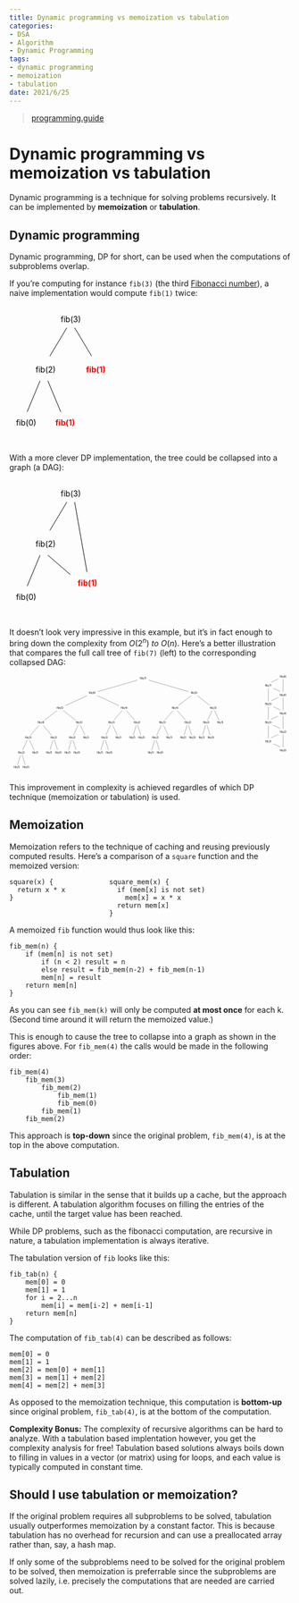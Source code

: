 ```yaml
---
title: Dynamic programming vs memoization vs tabulation
categories:
- DSA
- Algorithm
- Dynamic Programming
tags:
- dynamic programming
- memoization 
- tabulation
date: 2021/6/25
---
```




> [programming.guide](https://programming.guide/dynamic-programming-vs-memoization-vs-tabulation.html)

# Dynamic programming vs memoization vs tabulation

Dynamic programming is a technique for solving problems recursively. It can be implemented by **memoization** or **tabulation**.

Dynamic programming
-------------------

Dynamic programming, DP for short, can be used when the computations of subproblems overlap.

If you’re computing for instance `fib(3)` (the third [Fibonacci number](https://en.wikipedia.org/wiki/Fibonacci_number)), a naive implementation would compute `fib(1)` twice:

<svg style="max-width: 200px;" viewBox="40 20 200.0 250" xmlns="http://www.w3.org/2000/svg" xmlns:xlink="http://www.w3.org/1999/xlink">
        <text text-anchor="middle" x="150" y="50">
          fib(3)
        </text>
        <use href="#r-arrow-head-black" transform="translate(110 115) rotate(120.964) translate(-10 0)"></use>
        <line stroke="black" x1="143" x2="112.57247877713765" y1="60" y2="110.71253537143728"></line>
        <text text-anchor="middle" x="105" y="140">
          fib(2)
        </text>
        <use href="#r-arrow-head-black" transform="translate(190 115) rotate(59.036) translate(-10 0)"></use>
        <line stroke="black" x1="157" x2="187.42752122286237" y1="60" y2="110.71253537143727"></line>
        <text fill="red" style="font-weight: bold" text-anchor="middle" x="195" y="140">
          fib(1)
        </text>
        <use href="#r-arrow-head-black" transform="translate(70 215) rotate(112.62) translate(-10 0)"></use>
        <line stroke="black" x1="95" x2="71.92307692307693" y1="155" y2="210.3846153846154"></line>
        <text text-anchor="middle" x="70" y="235">
          fib(0)
        </text>
        <use href="#r-arrow-head-black" transform="translate(134 215) rotate(67.38) translate(-10 0)"></use>
        <line stroke="black" x1="109" x2="132.07692307692307" y1="155" y2="210.3846153846154"></line>
        <text fill="red" style="font-weight: bold" text-anchor="middle" x="140" y="235">
          fib(1)
        </text></svg>

With a more clever DP implementation, the tree could be collapsed into a graph (a DAG):

<svg style="max-width: 200px;" viewBox="40 20 200.0 250" xmlns="http://www.w3.org/2000/svg" xmlns:xlink="http://www.w3.org/1999/xlink">
        <text text-anchor="middle" x="150" y="50">
          fib(3)
        </text>
        <use href="#r-arrow-head-black" transform="translate(110 115) rotate(120.964) translate(-10 0)"></use>
        <line stroke="black" x1="143" x2="112.57247877713765" y1="60" y2="110.71253537143728"></line>
        <text text-anchor="middle" x="105" y="140">
          fib(2)
        </text>
        <use href="#r-arrow-head-black" transform="translate(180 190) rotate(79.967) translate(-10 0)"></use>
        <line stroke="black" x1="157" x2="179.12891285363054" y1="60" y2="185.07646395530307"></line>
        <text fill="red" style="font-weight: bold" text-anchor="middle" x="180" y="210">
          fib(1)
        </text>
        <use href="#r-arrow-head-black" transform="translate(70 215) rotate(112.62) translate(-10 0)"></use>
        <line stroke="black" x1="95" x2="71.92307692307693" y1="155" y2="210.3846153846154"></line>
        <text text-anchor="middle" x="70" y="235">
          fib(0)
        </text>
        <use href="#r-arrow-head-black" transform="translate(153 193) rotate(40.815) translate(-10 0)"></use>
        <line stroke="black" x1="109" x2="149.2158849611542" y1="155" y2="189.73190064826954"></line></svg>

It doesn’t look very impressive in this example, but it’s in fact enough to bring down the complexity from $O({2^n}) \ to \ O(n)$. Here’s a better illustration that compares the full call tree of `fib(7)` (left) to the corresponding collapsed DAG:

<svg style="max-width: 1520px;" viewBox="-1440 -10 1520.0 540" xmlns="http://www.w3.org/2000/svg" xmlns:xlink="http://www.w3.org/1999/xlink">
        <line stroke="black" x1="-1375.0" x2="-1400.0" y1="410" y2="490"></line>
        <line stroke="black" x1="-1375.0" x2="-1350.0" y1="410" y2="490"></line>
        <line stroke="black" x1="-1337.5" x2="-1375.0" y1="330" y2="410"></line>
        <line stroke="black" x1="-1337.5" x2="-1300.0" y1="330" y2="410"></line>
        <line stroke="black" x1="-1200.0" x2="-1225.0" y1="330" y2="410"></line>
        <line stroke="black" x1="-1200.0" x2="-1175.0" y1="330" y2="410"></line>
        <line stroke="black" x1="-1268.75" x2="-1337.5" y1="250" y2="330"></line>
        <line stroke="black" x1="-1268.75" x2="-1200.0" y1="250" y2="330"></line>
        <line stroke="black" x1="-1100.0" x2="-1125.0" y1="330" y2="410"></line>
        <line stroke="black" x1="-1100.0" x2="-1075.0" y1="330" y2="410"></line>
        <line stroke="black" x1="-1062.5" x2="-1100.0" y1="250" y2="330"></line>
        <line stroke="black" x1="-1062.5" x2="-1025.0" y1="250" y2="330"></line>
        <line stroke="black" x1="-1165.625" x2="-1268.75" y1="170" y2="250"></line>
        <line stroke="black" x1="-1165.625" x2="-1062.5" y1="170" y2="250"></line>
        <line stroke="black" x1="-925.0" x2="-950.0" y1="330" y2="410"></line>
        <line stroke="black" x1="-925.0" x2="-900.0" y1="330" y2="410"></line>
        <line stroke="black" x1="-887.5" x2="-925.0" y1="250" y2="330"></line>
        <line stroke="black" x1="-887.5" x2="-850.0" y1="250" y2="330"></line>
        <line stroke="black" x1="-750.0" x2="-775.0" y1="250" y2="330"></line>
        <line stroke="black" x1="-750.0" x2="-725.0" y1="250" y2="330"></line>
        <line stroke="black" x1="-818.75" x2="-887.5" y1="170" y2="250"></line>
        <line stroke="black" x1="-818.75" x2="-750.0" y1="170" y2="250"></line>
        <line stroke="black" x1="-992.1875" x2="-1165.625" y1="90" y2="170"></line>
        <line stroke="black" x1="-992.1875" x2="-818.75" y1="90" y2="170"></line>
        <line stroke="black" x1="-650.0" x2="-675.0" y1="330" y2="410"></line>
        <line stroke="black" x1="-650.0" x2="-625.0" y1="330" y2="410"></line>
        <line stroke="black" x1="-612.5" x2="-650.0" y1="250" y2="330"></line>
        <line stroke="black" x1="-612.5" x2="-575.0" y1="250" y2="330"></line>
        <line stroke="black" x1="-475.0" x2="-500.0" y1="250" y2="330"></line>
        <line stroke="black" x1="-475.0" x2="-450.0" y1="250" y2="330"></line>
        <line stroke="black" x1="-543.75" x2="-612.5" y1="170" y2="250"></line>
        <line stroke="black" x1="-543.75" x2="-475.0" y1="170" y2="250"></line>
        <line stroke="black" x1="-375.0" x2="-400.0" y1="250" y2="330"></line>
        <line stroke="black" x1="-375.0" x2="-350.0" y1="250" y2="330"></line>
        <line stroke="black" x1="-337.5" x2="-375.0" y1="170" y2="250"></line>
        <line stroke="black" x1="-337.5" x2="-300.0" y1="170" y2="250"></line>
        <line stroke="black" x1="-440.625" x2="-543.75" y1="90" y2="170"></line>
        <line stroke="black" x1="-440.625" x2="-337.5" y1="90" y2="170"></line>
        <line stroke="black" x1="-716.40625" x2="-992.1875" y1="10" y2="90"></line>
        <line stroke="black" x1="-716.40625" x2="-440.625" y1="10" y2="90"></line>-716.40625
        <rect fill="white" height="27" width="60" x="-1430.0" y="476"></rect>
        <text dominant-baseline="middle" text-anchor="middle" x="-1400.0" y="490">
          fib(1)
        </text>
        <rect fill="white" height="27" width="60" x="-1380.0" y="476"></rect>
        <text dominant-baseline="middle" text-anchor="middle" x="-1350.0" y="490">
          fib(0)
        </text>
        <rect fill="white" height="27" width="60" x="-1405.0" y="396"></rect>
        <text dominant-baseline="middle" text-anchor="middle" x="-1375.0" y="410">
          fib(2)
        </text>
        <rect fill="white" height="27" width="60" x="-1330.0" y="396"></rect>
        <text dominant-baseline="middle" text-anchor="middle" x="-1300.0" y="410">
          fib(1)
        </text>
        <rect fill="white" height="27" width="60" x="-1367.5" y="316"></rect>
        <text dominant-baseline="middle" text-anchor="middle" x="-1337.5" y="330">
          fib(3)
        </text>
        <rect fill="white" height="27" width="60" x="-1255.0" y="396"></rect>
        <text dominant-baseline="middle" text-anchor="middle" x="-1225.0" y="410">
          fib(1)
        </text>
        <rect fill="white" height="27" width="60" x="-1205.0" y="396"></rect>
        <text dominant-baseline="middle" text-anchor="middle" x="-1175.0" y="410">
          fib(0)
        </text>
        <rect fill="white" height="27" width="60" x="-1230.0" y="316"></rect>
        <text dominant-baseline="middle" text-anchor="middle" x="-1200.0" y="330">
          fib(2)
        </text>
        <rect fill="white" height="27" width="60" x="-1298.75" y="236"></rect>
        <text dominant-baseline="middle" text-anchor="middle" x="-1268.75" y="250">
          fib(4)
        </text>
        <rect fill="white" height="27" width="60" x="-1155.0" y="396"></rect>
        <text dominant-baseline="middle" text-anchor="middle" x="-1125.0" y="410">
          fib(1)
        </text>
        <rect fill="white" height="27" width="60" x="-1105.0" y="396"></rect>
        <text dominant-baseline="middle" text-anchor="middle" x="-1075.0" y="410">
          fib(0)
        </text>
        <rect fill="white" height="27" width="60" x="-1130.0" y="316"></rect>
        <text dominant-baseline="middle" text-anchor="middle" x="-1100.0" y="330">
          fib(2)
        </text>
        <rect fill="white" height="27" width="60" x="-1055.0" y="316"></rect>
        <text dominant-baseline="middle" text-anchor="middle" x="-1025.0" y="330">
          fib(1)
        </text>
        <rect fill="white" height="27" width="60" x="-1092.5" y="236"></rect>
        <text dominant-baseline="middle" text-anchor="middle" x="-1062.5" y="250">
          fib(3)
        </text>
        <rect fill="white" height="27" width="60" x="-1195.625" y="156"></rect>
        <text dominant-baseline="middle" text-anchor="middle" x="-1165.625" y="170">
          fib(5)
        </text>
        <rect fill="white" height="27" width="60" x="-980.0" y="396"></rect>
        <text dominant-baseline="middle" text-anchor="middle" x="-950.0" y="410">
          fib(1)
        </text>
        <rect fill="white" height="27" width="60" x="-930.0" y="396"></rect>
        <text dominant-baseline="middle" text-anchor="middle" x="-900.0" y="410">
          fib(0)
        </text>
        <rect fill="white" height="27" width="60" x="-955.0" y="316"></rect>
        <text dominant-baseline="middle" text-anchor="middle" x="-925.0" y="330">
          fib(2)
        </text>
        <rect fill="white" height="27" width="60" x="-880.0" y="316"></rect>
        <text dominant-baseline="middle" text-anchor="middle" x="-850.0" y="330">
          fib(1)
        </text>
        <rect fill="white" height="27" width="60" x="-917.5" y="236"></rect>
        <text dominant-baseline="middle" text-anchor="middle" x="-887.5" y="250">
          fib(3)
        </text>
        <rect fill="white" height="27" width="60" x="-805.0" y="316"></rect>
        <text dominant-baseline="middle" text-anchor="middle" x="-775.0" y="330">
          fib(1)
        </text>
        <rect fill="white" height="27" width="60" x="-755.0" y="316"></rect>
        <text dominant-baseline="middle" text-anchor="middle" x="-725.0" y="330">
          fib(0)
        </text>
        <rect fill="white" height="27" width="60" x="-780.0" y="236"></rect>
        <text dominant-baseline="middle" text-anchor="middle" x="-750.0" y="250">
          fib(2)
        </text>
        <rect fill="white" height="27" width="60" x="-848.75" y="156"></rect>
        <text dominant-baseline="middle" text-anchor="middle" x="-818.75" y="170">
          fib(4)
        </text>
        <rect fill="white" height="27" width="60" x="-1022.1875" y="76"></rect>
        <text dominant-baseline="middle" text-anchor="middle" x="-992.1875" y="90">
          fib(6)
        </text>
        <rect fill="white" height="27" width="60" x="-705.0" y="396"></rect>
        <text dominant-baseline="middle" text-anchor="middle" x="-675.0" y="410">
          fib(1)
        </text>
        <rect fill="white" height="27" width="60" x="-655.0" y="396"></rect>
        <text dominant-baseline="middle" text-anchor="middle" x="-625.0" y="410">
          fib(0)
        </text>
        <rect fill="white" height="27" width="60" x="-680.0" y="316"></rect>
        <text dominant-baseline="middle" text-anchor="middle" x="-650.0" y="330">
          fib(2)
        </text>
        <rect fill="white" height="27" width="60" x="-605.0" y="316"></rect>
        <text dominant-baseline="middle" text-anchor="middle" x="-575.0" y="330">
          fib(1)
        </text>
        <rect fill="white" height="27" width="60" x="-642.5" y="236"></rect>
        <text dominant-baseline="middle" text-anchor="middle" x="-612.5" y="250">
          fib(3)
        </text>
        <rect fill="white" height="27" width="60" x="-530.0" y="316"></rect>
        <text dominant-baseline="middle" text-anchor="middle" x="-500.0" y="330">
          fib(1)
        </text>
        <rect fill="white" height="27" width="60" x="-480.0" y="316"></rect>
        <text dominant-baseline="middle" text-anchor="middle" x="-450.0" y="330">
          fib(0)
        </text>
        <rect fill="white" height="27" width="60" x="-505.0" y="236"></rect>
        <text dominant-baseline="middle" text-anchor="middle" x="-475.0" y="250">
          fib(2)
        </text>
        <rect fill="white" height="27" width="60" x="-573.75" y="156"></rect>
        <text dominant-baseline="middle" text-anchor="middle" x="-543.75" y="170">
          fib(4)
        </text>
        <rect fill="white" height="27" width="60" x="-430.0" y="316"></rect>
        <text dominant-baseline="middle" text-anchor="middle" x="-400.0" y="330">
          fib(1)
        </text>
        <rect fill="white" height="27" width="60" x="-380.0" y="316"></rect>
        <text dominant-baseline="middle" text-anchor="middle" x="-350.0" y="330">
          fib(0)
        </text>
        <rect fill="white" height="27" width="60" x="-405.0" y="236"></rect>
        <text dominant-baseline="middle" text-anchor="middle" x="-375.0" y="250">
          fib(2)
        </text>
        <rect fill="white" height="27" width="60" x="-330.0" y="236"></rect>
        <text dominant-baseline="middle" text-anchor="middle" x="-300.0" y="250">
          fib(1)
        </text>
        <rect fill="white" height="27" width="60" x="-367.5" y="156"></rect>
        <text dominant-baseline="middle" text-anchor="middle" x="-337.5" y="170">
          fib(3)
        </text>
        <rect fill="white" height="27" width="60" x="-470.625" y="76"></rect>
        <text dominant-baseline="middle" text-anchor="middle" x="-440.625" y="90">
          fib(5)
        </text>
        <rect fill="white" height="27" width="60" x="-746.40625" y="-4"></rect>
        <text dominant-baseline="middle" text-anchor="middle" x="-716.40625" y="10">
          fib(7)
        </text>-716.40625
        <line stroke="black" x1="40" x2="-24.0" y1="0" y2="30"></line>
        <line stroke="black" x1="40" x2="40" y1="0" y2="82"></line>
        <line stroke="black" x1="-40" x2="24.0" y1="50" y2="80"></line>
        <line stroke="black" x1="-40" x2="-40" y1="50" y2="132"></line>
        <line stroke="black" x1="40" x2="-24.0" y1="100" y2="130"></line>
        <line stroke="black" x1="40" x2="40" y1="100" y2="182"></line>
        <line stroke="black" x1="-40" x2="24.0" y1="150" y2="180"></line>
        <line stroke="black" x1="-40" x2="-40" y1="150" y2="232"></line>
        <line stroke="black" x1="40" x2="-24.0" y1="200" y2="230"></line>
        <line stroke="black" x1="40" x2="40" y1="200" y2="282"></line>
        <line stroke="black" x1="-40" x2="24.0" y1="250" y2="280"></line>
        <line stroke="black" x1="-40" x2="-40" y1="250" y2="332"></line>
        <line stroke="black" x1="40" x2="-24.0" y1="300" y2="330"></line>
        <line stroke="black" x1="40" x2="40" y1="300" y2="382"></line>
        <line stroke="black" x1="-40" x2="24.0" y1="350" y2="380"></line>
        <rect fill="white" height="27" width="60" x="10" y="-14"></rect>
        <text dominant-baseline="middle" text-anchor="middle" x="40" y="0">
          fib(8)
        </text>
        <rect fill="white" height="27" width="60" x="-70" y="36"></rect>
        <text dominant-baseline="middle" text-anchor="middle" x="-40" y="50">
          fib(7)
        </text>
        <rect fill="white" height="27" width="60" x="10" y="86"></rect>
        <text dominant-baseline="middle" text-anchor="middle" x="40" y="100">
          fib(6)
        </text>
        <rect fill="white" height="27" width="60" x="-70" y="136"></rect>
        <text dominant-baseline="middle" text-anchor="middle" x="-40" y="150">
          fib(5)
        </text>
        <rect fill="white" height="27" width="60" x="10" y="186"></rect>
        <text dominant-baseline="middle" text-anchor="middle" x="40" y="200">
          fib(4)
        </text>
        <rect fill="white" height="27" width="60" x="-70" y="236"></rect>
        <text dominant-baseline="middle" text-anchor="middle" x="-40" y="250">
          fib(3)
        </text>
        <rect fill="white" height="27" width="60" x="10" y="286"></rect>
        <text dominant-baseline="middle" text-anchor="middle" x="40" y="300">
          fib(2)
        </text>
        <rect fill="white" height="27" width="60" x="-70" y="336"></rect>
        <text dominant-baseline="middle" text-anchor="middle" x="-40" y="350">
          fib(1)
        </text>
        <rect fill="white" height="27" width="60" x="10" y="386"></rect>
        <text dominant-baseline="middle" text-anchor="middle" x="40" y="400">
          fib(0)
        </text></svg>

This improvement in complexity is achieved regardles of which DP technique (memoization or tabulation) is used.

Memoization
-----------

Memoization refers to the technique of caching and reusing previously computed results. Here’s a comparison of a `square` function and the memoized version:

```
square(x) {              square_mem(x) {
  return x * x             if (mem[x] is not set)
}                            mem[x] = x * x
                           return mem[x]
                         }
```

A memoized `fib` function would thus look like this:

```
fib_mem(n) {
    if (mem[n] is not set)
        if (n < 2) result = n
        else result = fib_mem(n-2) + fib_mem(n-1)
        mem[n] = result
    return mem[n]
}
```

As you can see `fib_mem(k)` will only be computed **at most once** for each k. (Second time around it will return the memoized value.)

This is enough to cause the tree to collapse into a graph as shown in the figures above. For `fib_mem(4)` the calls would be made in the following order:

```
fib_mem(4)
    fib_mem(3)
        fib_mem(2)
            fib_mem(1)
            fib_mem(0)
        fib_mem(1)       
    fib_mem(2)           
```

This approach is **top-down** since the original problem, `fib_mem(4)`, is at the top in the above computation.

Tabulation
----------

Tabulation is similar in the sense that it builds up a cache, but the approach is different. A tabulation algorithm focuses on filling the entries of the cache, until the target value has been reached.

While DP problems, such as the fibonacci computation, are recursive in nature, a tabulation implementation is always iterative.

The tabulation version of `fib` looks like this:

```
fib_tab(n) {
    mem[0] = 0
    mem[1] = 1
    for i = 2...n
        mem[i] = mem[i-2] + mem[i-1]
    return mem[n]
}
```

The computation of `fib_tab(4)` can be described as follows:

```
mem[0] = 0
mem[1] = 1
mem[2] = mem[0] + mem[1]
mem[3] = mem[1] + mem[2]
mem[4] = mem[2] + mem[3]
```

As opposed to the memoization technique, this computation is **bottom-up** since original problem, `fib_tab(4)`, is at the bottom of the computation.

**Complexity Bonus:** The complexity of recursive algorithms can be hard to analyze. With a tabulation based implentation however, you get the complexity analysis for free! Tabulation based solutions always boils down to filling in values in a vector (or matrix) using for loops, and each value is typically computed in constant time.

Should I use tabulation or memoization?
---------------------------------------

If the original problem requires all subproblems to be solved, tabulation usually outperformes memoization by a constant factor. This is because tabulation has no overhead for recursion and can use a preallocated array rather than, say, a hash map.

If only some of the subproblems need to be solved for the original problem to be solved, then memoization is preferrable since the subproblems are solved lazily, i.e. precisely the computations that are needed are carried out.